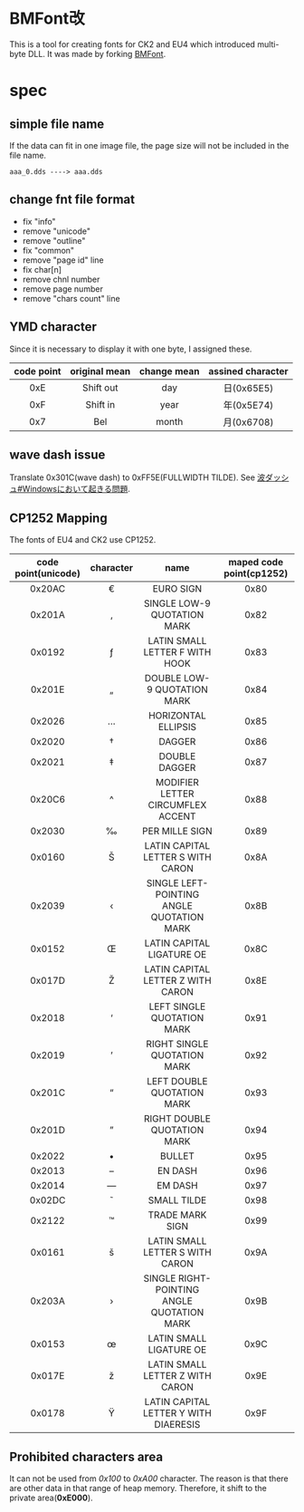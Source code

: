 # BMFont改
This is a tool for creating fonts for CK2 and EU4 which introduced multi-byte DLL.
It was made by forking [BMFont](http://svn.code.sf.net/p/bmfont/code/).

# spec
## simple file name
If the data can fit in one image file, the page size will not be included in the file name.

```
aaa_0.dds ----> aaa.dds
```

## change fnt file format

- fix "info"
 - remove "unicode"
 - remove "outline"
- fix "common"
- remove "page id" line
- fix char[n]
 - remove chnl number
 - remove page number
- remove "chars count" line

## YMD character

Since it is necessary to display it with one byte, I assigned these.

|code point|original mean |change mean|assined character|
|:-:|:-:|:-:|:-:|
|0xE|Shift out|day|日(0x65E5)|
|0xF|Shift in|year|年(0x5E74)|
|0x7|Bel|month|月(0x6708)|
<!--
## harf width character

- shrink type 1 cuts the back half of the character.
- shrink type 2 cuts the front half of the character.

|code point| character |shrink type|
|:-:|:-:|:-:|
|0x3002|。|1|
|0x3001|、|1|
|0xff08|（|2|
|0xff09|）|1|
|0x300c|「|2|
|0x300d|」|1|
|0xff5b|｛|2|
|0xff5d|｝|1|
-->
## wave dash issue
Translate 0x301C(wave dash) to 0xFF5E(FULLWIDTH TILDE). See [波ダッシュ#Windowsにおいて起きる問題](https://ja.wikipedia.org/wiki/%E6%B3%A2%E3%83%80%E3%83%83%E3%82%B7%E3%83%A5#Windows%E3%81%AB%E3%81%8A%E3%81%84%E3%81%A6%E8%B5%B7%E3%81%8D%E3%82%8B%E5%95%8F%E9%A1%8C).

## CP1252 Mapping

The fonts of EU4 and CK2 use CP1252.

|code point(unicode)|character|name|maped code point(cp1252)|
|:-:|:-:|:-:|:-:|
|0x20AC|€|EURO SIGN|0x80|
|0x201A|‚|SINGLE LOW-9 QUOTATION MARK|0x82|
|0x0192|ƒ|LATIN SMALL LETTER F WITH HOOK|0x83|
|0x201E|„|DOUBLE LOW-9 QUOTATION MARK|0x84|
|0x2026|…|HORIZONTAL ELLIPSIS|0x85|
|0x2020|†|DAGGER|0x86|
|0x2021|‡|DOUBLE DAGGER|0x87|
|0x20C6|^|MODIFIER LETTER CIRCUMFLEX ACCENT|0x88|
|0x2030|‰|PER MILLE SIGN|0x89|
|0x0160|Š|LATIN CAPITAL LETTER S WITH CARON|0x8A|
|0x2039|‹|SINGLE LEFT-POINTING ANGLE QUOTATION MARK|0x8B|
|0x0152|Œ|LATIN CAPITAL LIGATURE OE|0x8C|
|0x017D|Ž|LATIN CAPITAL LETTER Z WITH CARON|0x8E|
|0x2018|‘|LEFT SINGLE QUOTATION MARK|0x91|
|0x2019|’|RIGHT SINGLE QUOTATION MARK|0x92|
|0x201C|“|LEFT DOUBLE QUOTATION MARK|0x93|
|0x201D|”|RIGHT DOUBLE QUOTATION MARK|0x94|
|0x2022|•|BULLET|0x95|
|0x2013|–|EN DASH|0x96|
|0x2014|—|EM DASH|0x97|
|0x02DC|˜|SMALL TILDE|0x98|
|0x2122|™|TRADE MARK SIGN|0x99|
|0x0161|š|LATIN SMALL LETTER S WITH CARON|0x9A|
|0x203A|›|SINGLE RIGHT-POINTING ANGLE QUOTATION MARK|0x9B|
|0x0153|œ|LATIN SMALL LIGATURE OE|0x9C|
|0x017E|ž|LATIN SMALL LETTER Z WITH CARON|0x9E|
|0x0178|Ÿ|LATIN CAPITAL LETTER Y WITH DIAERESIS|0x9F|

## Prohibited characters area
It can not be used from *0x100* to *0xA00* character. 
The reason is that there are other data in that range of heap memory. Therefore, it shift to the private area(**0xE000**).

